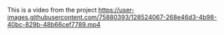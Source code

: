 This is a video from the project
https://user-images.githubusercontent.com/75880393/128524067-268e46d3-4b98-40bc-829b-48b66cef7789.mp4

